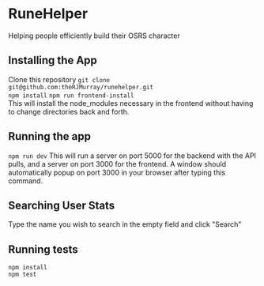 # RuneHelper
Helping people efficiently build their OSRS character

## Installing the App
Clone this repository `git clone git@github.com:theRJMurray/runehelper.git`  
`npm install`
`npm run frontend-install`  
This will install the node_modules necessary in the frontend without having to change directories back and forth.

## Running the app
`npm run dev`
This will run a server on port 5000 for the backend with the API pulls, and a server on port 3000 for the frontend. A window should automatically popup on port 3000 in your browser after typing this command.

## Searching User Stats
Type the name you wish to search in the empty field and click "Search"

## Running tests
`npm install`  
`npm test`

